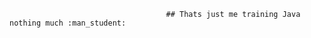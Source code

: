                                        ## Thats just me training Java nothing much :man_student:









